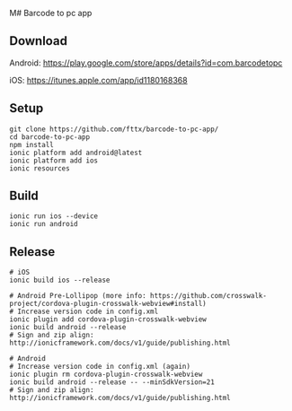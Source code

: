 M# Barcode to pc app

## Download
Android: https://play.google.com/store/apps/details?id=com.barcodetopc

iOS: https://itunes.apple.com/app/id1180168368

## Setup
```
git clone https://github.com/fttx/barcode-to-pc-app/
cd barcode-to-pc-app
npm install
ionic platform add android@latest
ionic platform add ios
ionic resources
```

## Build
```
ionic run ios --device
ionic run android
```

## Release
```
# iOS
ionic build ios --release

# Android Pre-Lollipop (more info: https://github.com/crosswalk-project/cordova-plugin-crosswalk-webview#install)
# Increase version code in config.xml
ionic plugin add cordova-plugin-crosswalk-webview
ionic build android --release
# Sign and zip align: http://ionicframework.com/docs/v1/guide/publishing.html

# Android
# Increase version code in config.xml (again)
ionic plugin rm cordova-plugin-crosswalk-webview
ionic build android --release -- --minSdkVersion=21
# Sign and zip align: http://ionicframework.com/docs/v1/guide/publishing.html
```
